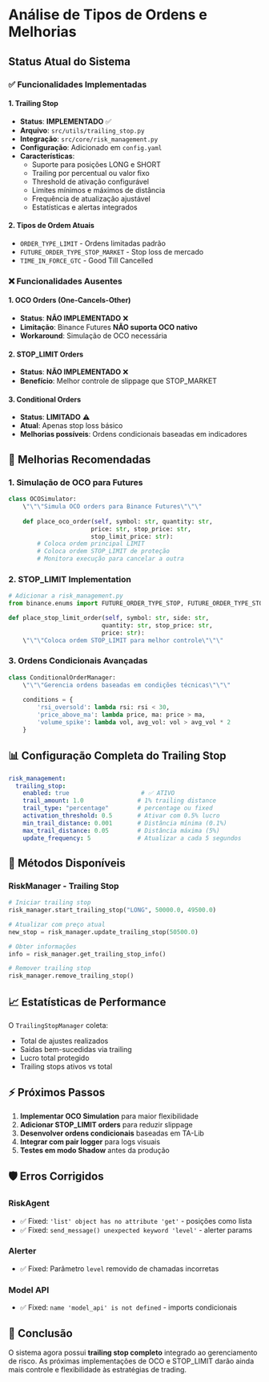 # Análise de Tipos de Ordens e Melhorias

## Status Atual do Sistema

### ✅ Funcionalidades Implementadas

#### 1. **Trailing Stop** 
- **Status**: **IMPLEMENTADO** ✅
- **Arquivo**: `src/utils/trailing_stop.py`
- **Integração**: `src/core/risk_management.py`
- **Configuração**: Adicionado em `config.yaml`
- **Características**:
  - Suporte para posições LONG e SHORT
  - Trailing por percentual ou valor fixo
  - Threshold de ativação configurável
  - Limites mínimos e máximos de distância
  - Frequência de atualização ajustável
  - Estatísticas e alertas integrados

#### 2. **Tipos de Ordem Atuais**
- `ORDER_TYPE_LIMIT` - Ordens limitadas padrão
- `FUTURE_ORDER_TYPE_STOP_MARKET` - Stop loss de mercado
- `TIME_IN_FORCE_GTC` - Good Till Cancelled

### ❌ Funcionalidades Ausentes

#### 1. **OCO Orders (One-Cancels-Other)**
- **Status**: **NÃO IMPLEMENTADO** ❌
- **Limitação**: Binance Futures **NÃO suporta OCO nativo**
- **Workaround**: Simulação de OCO necessária

#### 2. **STOP_LIMIT Orders**
- **Status**: **NÃO IMPLEMENTADO** ❌
- **Benefício**: Melhor controle de slippage que STOP_MARKET

#### 3. **Conditional Orders**
- **Status**: **LIMITADO** ⚠️
- **Atual**: Apenas stop loss básico
- **Melhorias possíveis**: Ordens condicionais baseadas em indicadores

## 🚀 Melhorias Recomendadas

### 1. **Simulação de OCO para Futures**

```python
class OCOSimulator:
    \"\"\"Simula OCO orders para Binance Futures\"\"\"
    
    def place_oco_order(self, symbol: str, quantity: str, 
                       price: str, stop_price: str, 
                       stop_limit_price: str):
        # Coloca ordem principal LIMIT
        # Coloca ordem STOP_LIMIT de proteção
        # Monitora execução para cancelar a outra
```

### 2. **STOP_LIMIT Implementation**

```python
# Adicionar a risk_management.py
from binance.enums import FUTURE_ORDER_TYPE_STOP, FUTURE_ORDER_TYPE_STOP_MARKET

def place_stop_limit_order(self, symbol: str, side: str, 
                          quantity: str, stop_price: str, 
                          price: str):
    \"\"\"Coloca ordem STOP_LIMIT para melhor controle\"\"\"
```

### 3. **Ordens Condicionais Avançadas**

```python
class ConditionalOrderManager:
    \"\"\"Gerencia ordens baseadas em condições técnicas\"\"\"
    
    conditions = {
        'rsi_oversold': lambda rsi: rsi < 30,
        'price_above_ma': lambda price, ma: price > ma,
        'volume_spike': lambda vol, avg_vol: vol > avg_vol * 2
    }
```

## 📊 Configuração Completa do Trailing Stop

```yaml
risk_management:
  trailing_stop:
    enabled: true                    # ✅ ATIVO
    trail_amount: 1.0               # 1% trailing distance
    trail_type: "percentage"        # percentage ou fixed
    activation_threshold: 0.5       # Ativar com 0.5% lucro
    min_trail_distance: 0.001       # Distância mínima (0.1%)
    max_trail_distance: 0.05        # Distância máxima (5%)
    update_frequency: 5             # Atualizar a cada 5 segundos
```

## 🔧 Métodos Disponíveis

### RiskManager - Trailing Stop
```python
# Iniciar trailing stop
risk_manager.start_trailing_stop("LONG", 50000.0, 49500.0)

# Atualizar com preço atual
new_stop = risk_manager.update_trailing_stop(50500.0)

# Obter informações
info = risk_manager.get_trailing_stop_info()

# Remover trailing stop
risk_manager.remove_trailing_stop()
```

## 📈 Estatísticas de Performance

O `TrailingStopManager` coleta:
- Total de ajustes realizados
- Saídas bem-sucedidas via trailing
- Lucro total protegido
- Trailing stops ativos vs total

## ⚡ Próximos Passos

1. **Implementar OCO Simulation** para maior flexibilidade
2. **Adicionar STOP_LIMIT orders** para reduzir slippage
3. **Desenvolver ordens condicionais** baseadas em TA-Lib
4. **Integrar com pair logger** para logs visuais
5. **Testes em modo Shadow** antes da produção

## 🛡️ Erros Corrigidos

### RiskAgent
- ✅ Fixed: `'list' object has no attribute 'get'` - posições como lista
- ✅ Fixed: `send_message() unexpected keyword 'level'` - alerter params

### Alerter
- ✅ Fixed: Parâmetro `level` removido de chamadas incorretas

### Model API  
- ✅ Fixed: `name 'model_api' is not defined` - imports condicionais

## 📝 Conclusão

O sistema agora possui **trailing stop completo** integrado ao gerenciamento de risco. As próximas implementações de OCO e STOP_LIMIT darão ainda mais controle e flexibilidade às estratégias de trading.